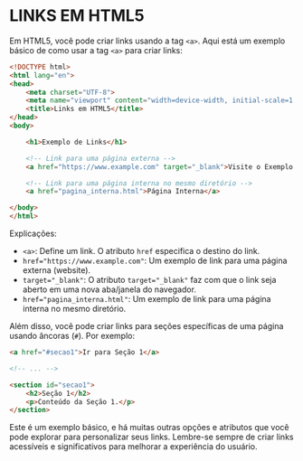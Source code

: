 # LINKS EM HTML5
Em HTML5, você pode criar links usando a tag `<a>`. Aqui está um exemplo básico de como usar a tag `<a>` para criar links:

```html
<!DOCTYPE html>
<html lang="en">
<head>
    <meta charset="UTF-8">
    <meta name="viewport" content="width=device-width, initial-scale=1.0">
    <title>Links em HTML5</title>
</head>
<body>

    <h1>Exemplo de Links</h1>

    <!-- Link para uma página externa -->
    <a href="https://www.example.com" target="_blank">Visite o Exemplo.com</a>

    <!-- Link para uma página interna no mesmo diretório -->
    <a href="pagina_interna.html">Página Interna</a>

</body>
</html>
```

Explicações:

- `<a>`: Define um link. O atributo `href` especifica o destino do link.
- `href="https://www.example.com"`: Um exemplo de link para uma página externa (website).
- `target="_blank"`: O atributo `target="_blank"` faz com que o link seja aberto em uma nova aba/janela do navegador.
- `href="pagina_interna.html"`: Um exemplo de link para uma página interna no mesmo diretório.

Além disso, você pode criar links para seções específicas de uma página usando âncoras (`#`). Por exemplo:

```html
<a href="#secao1">Ir para Seção 1</a>

<!-- ... -->

<section id="secao1">
    <h2>Seção 1</h2>
    <p>Conteúdo da Seção 1.</p>
</section>
```

Este é um exemplo básico, e há muitas outras opções e atributos que você pode explorar para personalizar seus links. Lembre-se sempre de criar links acessíveis e significativos para melhorar a experiência do usuário.